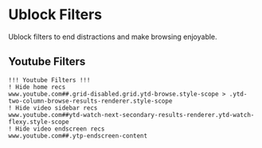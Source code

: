 # Ublock Filters
Ublock filters to end distractions and make browsing enjoyable.

## Youtube Filters
```
!!! Youtube Filters !!!
! Hide home recs
www.youtube.com##.grid-disabled.grid.ytd-browse.style-scope > .ytd-two-column-browse-results-renderer.style-scope
! Hide video sidebar recs
www.youtube.com##ytd-watch-next-secondary-results-renderer.ytd-watch-flexy.style-scope
! Hide video endscreen recs
www.youtube.com##.ytp-endscreen-content
```
